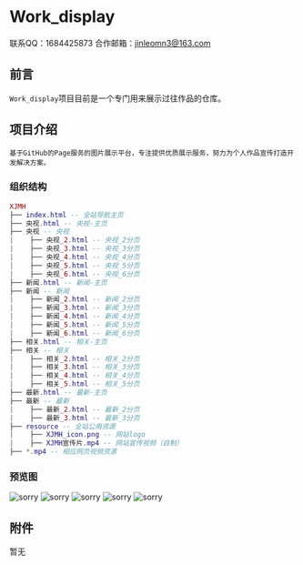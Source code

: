 # Work_display

联系QQ：1684425873
合作邮箱：jinleomn3@163.com

## 前言
  `Work_display`项目目前是一个专门用来展示过往作品的仓库。

## 项目介绍
    基于GitHub的Page服务的图片展示平台，专注提供优质展示服务，努力为个人作品宣传打造开发解决方案。
    
### 组织结构
``` lua
XJMH
├── index.html -- 全站导航主页
├── 央视.html -- 央视-主页
├── 央视 -- 央视
|    ├── 央视_2.html -- 央视_2分页
|    ├── 央视_3.html -- 央视_3分页
|    ├── 央视_4.html -- 央视_4分页
|    ├── 央视_5.html -- 央视_5分页
|    ├── 央视_6.html -- 央视_6分页
├── 新闻.html -- 新闻-主页
├── 新闻 -- 新闻
|    ├── 新闻_2.html -- 新闻_2分页
|    ├── 新闻_3.html -- 新闻_3分页
|    ├── 新闻_4.html -- 新闻_4分页
|    ├── 新闻_5.html -- 新闻_5分页
|    ├── 新闻_6.html -- 新闻_6分页
├── 相关.html -- 相关-主页
├── 相关 -- 相关
|    ├── 相关_2.html -- 相关_2分页
|    ├── 相关_3.html -- 相关_3分页
|    ├── 相关_4.html -- 相关_4分页
|    ├── 相关_5.html -- 相关_5分页
├── 最新.html -- 最新-主页
├── 最新 -- 最新
|    ├── 最新_2.html -- 最新_2分页
|    ├── 最新_3.html -- 最新_3分页
├── resource -- 全站公用资源
|    ├── XJMH_icon.png -- 网站logo
|    ├── XJMH宣传片.mp4 -- 网站宣传视频（自制）
├── *.mp4 -- 相应网页视频资源
```



### 预览图
![sorry](XJMH展示图/XJMH视频网站1.JPG)
![sorry](XJMH展示图/XJMH视频网站2.JPG)
![sorry](XJMH展示图/XJMH视频网站3.JPG)
![sorry](XJMH展示图/XJMH视频网站4.JPG)
![sorry](XJMH展示图/XJMH视频网站5.JPG)

## 附件
暂无

